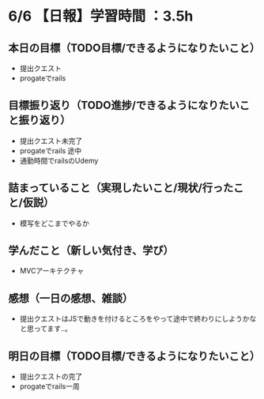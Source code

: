 # 6/6 【日報】学習時間 ：3.5h
## 本日の目標（TODO目標/できるようになりたいこと）
- 提出クエスト
- progateでrails
## 目標振り返り（TODO進捗/できるようになりたいこと振り返り）
- 提出クエスト未完了
- progateでrails 途中
- 通勤時間でrailsのUdemy
## 詰まっていること（実現したいこと/現状/行ったこと/仮説）
- 模写をどこまでやるか
## 学んだこと（新しい気付き、学び）
- MVCアーキテクチャ
## 感想（一日の感想、雑談）
- 提出クエストはJSで動きを付けるところをやって途中で終わりにしようかなと思ってます..。
## 明日の目標（TODO目標/できるようになりたいこと）
- 提出クエストの完了
- progateでrails一周
